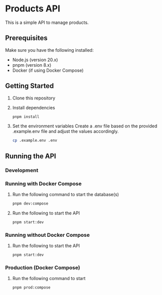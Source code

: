 # Products API

This is a simple API to manage products.

## Prerequisites

Make sure you have the following installed:

- Node.js (version 20.x)
- pnpm (version 8.x)
- Docker (if using Docker Compose)

## Getting Started

1. Clone this repository

2. Install dependencies

   ```bash
   pnpm install
   ```

3. Set the environment variables
Create a .env file based on the provided .example.env file and adjust the values accordingly.

   ```bash
   cp .example.env .env
   ```

## Running the API

### Development

### Running with Docker Compose

1. Run the following command to start the database(s)

   ```bash
   pnpm dev:compose
    ```

2. Run the following to start the API

   ```bash
   pnpm start:dev
   ```

### Running without Docker Compose

1. Run the following to start the API

   ```bash
   pnpm start:dev
   ```

### Production (Docker Compose)

1. Run the following command to start

   ```bash
   pnpm prod:compose
    ```
